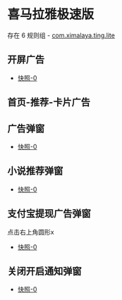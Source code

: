 # 喜马拉雅极速版

存在 6 规则组 - [com.ximalaya.ting.lite](/src/apps/com.ximalaya.ting.lite.ts)

## 开屏广告

- [快照-0](https://i.gkd.li/import/13197061)

## 首页-推荐-卡片广告

## 广告弹窗

- [快照-0](https://i.gkd.li/import/13218286)

## 小说推荐弹窗

- [快照-0](https://i.gkd.li/import/13229127)

## 支付宝提现广告弹窗

点击右上角圆形x

- [快照-0](https://i.gkd.li/import/13256447)

## 关闭开启通知弹窗

- [快照-0](https://i.gkd.li/import/13256505)
